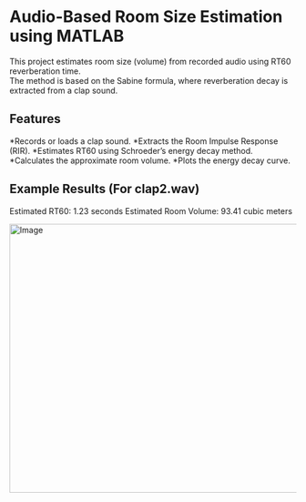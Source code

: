 # Audio-Based Room Size Estimation using MATLAB
This project estimates room size (volume) from recorded audio using RT60 reverberation time.  
The method is based on the Sabine formula, where reverberation decay is extracted from a clap sound.

## Features
*Records or loads a clap sound.
*Extracts the Room Impulse Response (RIR).
*Estimates RT60 using Schroeder’s energy decay method.
*Calculates the approximate room volume.
*Plots the energy decay curve.

## Example Results (For clap2.wav)
Estimated RT60: 1.23 seconds
Estimated Room Volume: 93.41 cubic meters

<img width="751" height="472" alt="Image" src="https://github.com/user-attachments/assets/9b642546-36fe-4f10-9704-b94b6ce608b2" />
